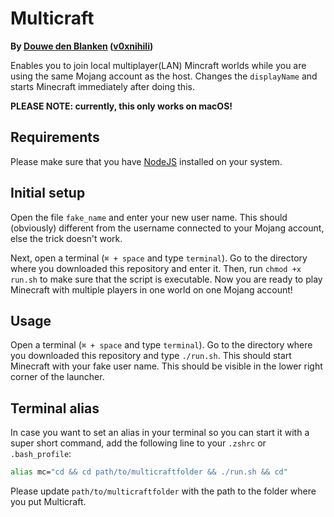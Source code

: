 # Multicraft

**By [Douwe den Blanken](https://nl.linkedin.com/in/douwedenblanken) ([v0xnihili](https://github.com/V0XNIHILI/))**

Enables you to join local multiplayer(LAN) Mincraft worlds while you are using the same Mojang
account as the host. Changes the `displayName` and starts Minecraft immediately after doing this.

**PLEASE NOTE: currently, this only works on macOS!**

## Requirements

Please make sure that you have [NodeJS](https://nodejs.org/en/) installed on your system.

## Initial setup

Open the file `fake_name` and enter your new user name. This should (obviously) different from the
username connected to your Mojang account, else the trick doesn't work.

Next, open a terminal (`⌘ + space` and type `terminal`). Go to the directory where you downloaded this
repository and enter it. Then, run `chmod +x run.sh` to make sure that the script is executable. Now
you are ready to play Minecraft with multiple players in one world on one Mojang account!

## Usage

Open a terminal (`⌘ + space` and type `terminal`). Go to the directory where you downloaded this
repository and type `./run.sh`. This should start Minecraft with your fake user name. This should be
visible in the lower right corner of the launcher.

## Terminal alias

In case you want to set an alias in your terminal so you can start it with a super short command,
add the following line to your `.zshrc` or `.bash_profile`:

```bash
alias mc="cd && cd path/to/multicraftfolder && ./run.sh && cd"
```

Please update `path/to/multicraftfolder` with the path to the folder where you put Multicraft.